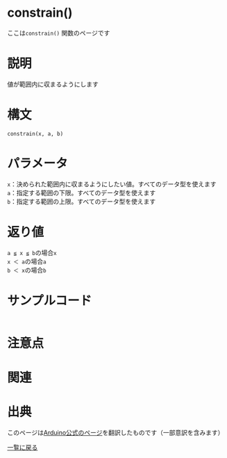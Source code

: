 # constrain()

ここは`constrain()` 関数のページです

# 説明

値が範囲内に収まるようにします

# 構文

`constrain(x, a, b)`

# パラメータ

`x`：決められた範囲内に収まるようにしたい値。すべてのデータ型を使えます  
`a`：指定する範囲の下限。すべてのデータ型を使えます  
`b`：指定する範囲の上限。すべてのデータ型を使えます  

# 返り値

`a ≦ x ≦ b`の場合`x`  
`x ＜ a`の場合`a`  
`b ＜ x`の場合`b`

# サンプルコード



```cpp

```

# 注意点



# 関連



# 出典

このページは[Arduino公式のページ](https://www.arduino.cc/reference/en/language/functions/math/constrain/)を翻訳したものです（一部意訳を含みます）

[一覧に戻る](https://docs.nchlab.net/Arduino/ref/)  
